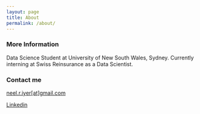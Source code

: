 ```yaml
---
layout: page
title: About
permalink: /about/
---
```


### More Information

Data Science Student at University of New South Wales, Sydney. Currently interning at Swiss Reinsurance as a Data Scientist. 


### Contact me

[neel.r.iyer[at]gmail.com](mailto:neel.r.iyer@gmail.com)

[Linkedin](https://www.linkedin.com/in/neel-iyer/)
